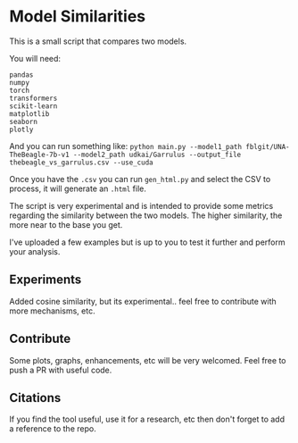 # Model Similarities

This is a small script that compares two models.

You will need:
```
pandas
numpy
torch
transformers
scikit-learn
matplotlib
seaborn
plotly
```

And you can run something like:
`python main.py --model1_path fblgit/UNA-TheBeagle-7b-v1 --model2_path udkai/Garrulus --output_file thebeagle_vs_garrulus.csv --use_cuda`

Once you have the `.csv` you can run `gen_html.py` and select the CSV to process, it will generate an `.html` file.

The script is very experimental and is intended to provide some metrics regarding the similarity between the two models. The higher similarity, the more near to the base you get.

I've uploaded a few examples but is up to you to test it further and perform your analysis.

## Experiments
Added cosine similarity, but its experimental.. feel free to contribute with more mechanisms, etc.

## Contribute
Some plots, graphs, enhancements, etc will be very welcomed. Feel free to push a PR with useful code.

## Citations
If you find the tool useful, use it for a research, etc then don't forget to add a reference to the repo.
